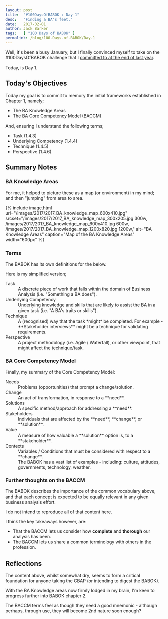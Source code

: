 ```yaml
---
layout: post
title:  "#100DaysOfBABOK : Day 1"
desc:   "Finding a BA's feet."
date:   2017-02-01
author: Jack Barker
tags:   [ "100 Days of BABOK" ]
permalink: /blog/100-Days-of-BABOK/Day-1
---
```


Well, it's been a busy January, but I finally convinced myself to take on the #100DaysOfBABOK challenge that I [committed to at the end of last year](/blog/100-Days-of-BABOK/).

Today, is Day 1.

## Today's Objectives

Today my goal is to commit to memory the initial frameworks established in Chapter 1, namely;

- The BA Knowledge Areas
- The BA Core Competency Model (BACCM)

And, ensuring I understand the following terms;

- Task (1.4.3)
- Underlying Competency (1.4.4)
- Technique (1.4.5)
- Perspective (1.4.6)

## Summary Notes

### BA Knowledge Areas
For me, it helped to picture these as a map (or environment) in my mind; and then "jumping" from area to area.

{% include image.html
    url="/images/2017/2017_BA_knowledge_map_600x410.jpg"
    srcset="/images/2017/2017_BA_knowledge_map_300x205.jpg 300w, /images/2017/2017_BA_knowledge_map_600x410.jpg 600w, /images/2017/2017_BA_knowledge_map_1200x820.jpg 1200w,"
    alt="BA Knowledge Areas"
    caption="Map of the BA Knowledge Areas"
    width="600px"
%}


### Terms

The BABOK has its own definitions for the below.

Here is my simplified version;

<dl>

  <dt>Task</dt>
  <dd>A discrete piece of work that falls within the domain of Business Analysis (i.e. "Something a BA does").</dd>
  
  <dt>Underlying Competency</dt>
  <dd>Underlying knowledge and skills that are likely to assist the BA in a given task (i.e. "A BA's traits or skills").</dd>

  <dt>Technique</dt>
  <dd>A (recognised) way that the task *might* be completed. For example - **Stakeholder interviews** might be a technique for validating requirements.</dd>

  <dt>Perspective</dt>
  <dd>A project methodology (i.e. Agile / Waterfall), or other viewpoint, that might affect the technique/task.</dd>

</dl>


### BA Core Competency Model

Finally, my summary of the Core Competency Model:

<dl>

  <dt>Needs</dt>
  <dd>Problems (opportunities) that prompt a change/solution.</dd>

  <dt>Change</dt>
  <dd>An act of transformation, in response to a **need**.</dd>

  <dt>Solutions</dt>
  <dd>A specific method/approach for addressing a **need**.</dd>

  <dt>Stakeholders</dt>
  <dd>Individuals that are affected by the **need**, **change**, or **solution**.</dd>

  <dt>Value</dt>
  <dd>A measure of how valuable a **solution** option is, to a **stakeholder**.</dd>

  <dt>Contexts</dt>
  <dd>Variables / Conditions that must be considered with respect to a **change**.
    <br>The BABOK has a vast list of examples - including: culture, attitudes, governments,
    technology, weather.
  </dd>
  
</dl>

### Further thoughts on the BACCM

The BABOK describes the importance of the common vocabulary above, and that each concept is expected
to be equally relevant in any given business analysis effort.

I do not intend to reproduce all of that content here.

I think the key takeaways however, are:

* That the BACCM lets us consider how **complete** and **thorough** our analysis has been.
* The BACCM lets us share a common terminology with others in the profession.


## Reflections

The content above, whilst somewhat dry, seems to form a critical foundation for anyone taking the CBAP (or intending to digest the BABOK).

With the BA Knowledge areas now firmly lodged in my brain, I'm keen to progress further into BABOK chapter 2.

The BACCM terms feel as though they need a good mnemonic - although perhaps, through use, they will become 2nd nature soon enough?